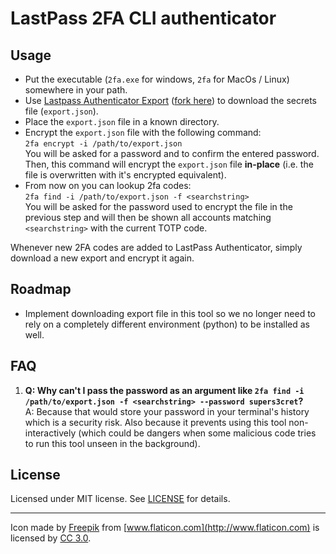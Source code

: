 # LastPass 2FA CLI authenticator

## Usage

* Put the executable (`2fa.exe` for windows, `2fa` for MacOs / Linux) somewhere in your path.
* Use [Lastpass Authenticator Export](https://github.com/dmaasland/lastpass-authenticator-export) ([fork here](https://github.com/RobThree/lastpass-authenticator-export/tree/main)) to download the secrets file (`export.json`).
* Place the `export.json` file in a known directory.
* Encrypt the `export.json` file with the following command:<br>
    `2fa encrypt -i /path/to/export.json`<br>
  You will be asked for a password and to confirm the entered password. Then, this command will encrypt the `export.json` file **in-place** (i.e. the file is overwritten with it's encrypted equivalent).
* From now on you can lookup 2fa codes:<br>
    `2fa find -i /path/to/export.json -f <searchstring>`<br>
    You will be asked for the password used to encrypt the file in the previous step and will then be shown all accounts matching `<searchstring>` with the current TOTP code.

Whenever new 2FA codes are added to LastPass Authenticator, simply download a new export and encrypt it again.

## Roadmap

* Implement downloading export file in this tool so we no longer need to rely on a completely different environment (python) to be installed as well.

## FAQ

1. **Q: Why can't I pass the password as an argument like `2fa find -i /path/to/export.json -f <searchstring> --password supers3cret`?**<br> 
  A: Because that would store your password in your terminal's history which is a security risk. Also because it prevents using this tool non-interactively (which could be dangers when some malicious code tries to run this tool unseen in the background).

## License

Licensed under MIT license. See [LICENSE](LICENSE) for details.

---

Icon made by [Freepik](http://www.flaticon.com/authors/freepik) from [www.flaticon.com](http://www.flaticon.com) is licensed by [CC 3.0](http://creativecommons.org/licenses/by/3.0/).